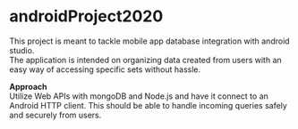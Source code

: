 # androidProject2020
This project is meant to tackle mobile app database integration with android studio.  
The application is intended on organizing data created from users with an easy way of accessing specific sets without hassle.

<b> Approach </b>
<br />
Utilize Web APIs with mongoDB and Node.js and have it connect to an Android HTTP client. This should be able to handle incoming queries safely and securely from users.
